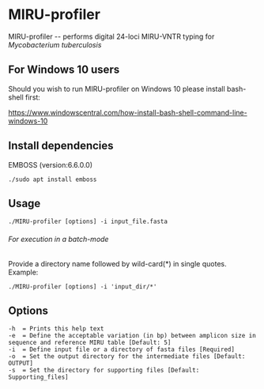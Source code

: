 # MIRU-profiler

MIRU-profiler -- performs digital 24-loci MIRU-VNTR typing for *Mycobacterium tuberculosis*

## For Windows 10 users

Should you wish to run MIRU-profiler on Windows 10 please install bash-shell first:

https://www.windowscentral.com/how-install-bash-shell-command-line-windows-10

## Install dependencies

EMBOSS (version:6.6.0.0)
```
./sudo apt install emboss
```

## Usage
```
./MIRU-profiler [options] -i input_file.fasta
```
###### For execution in a batch-mode
Provide a directory name followed by wild-card(*) in single quotes. Example:
```
./MIRU-profiler [options] -i 'input_dir/*'
```
## Options
```
-h  = Prints this help text
-e  = Define the acceptable variation (in bp) between amplicon size in sequence and reference MIRU table [Default: 5]
-i  = Define input file or a directory of fasta files [Required]
-o  = Set the output directory for the intermediate files [Default: OUTPUT]
-s  = Set the directory for supporting files [Default: Supporting_files]
```

